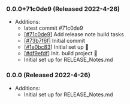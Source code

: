 ### 0.0.0+71c0de9 (Released 2022-4-26)
* Additions:
    * latest commit #71c0de9
    * [[#71c0de9](https://github.com/Freymaurer/fabulous-minutes/commit/71c0de94e70bf617a27623016ba7667e73054104)] Add release note build tasks
    * [[#73b7f6f](https://github.com/Freymaurer/fabulous-minutes/commit/73b7f6fdf21f03e0fd77a30ba6af03416da34fab)] Initial commit
    * [[#1e0bc83](https://github.com/Freymaurer/fabulous-minutes/commit/1e0bc83a3cf6feb63391511bc09c4f8a81dc36d2)] Initial set up :tada:
    * [[#df9efdf](https://github.com/Freymaurer/fabulous-minutes/commit/df9efdf95a2c437ed28cf619293ae5aa74fec17a)] Init. build project :tada:
    * Initial set up for RELEASE_Notes.md

### 0.0.0 (Released 2022-4-26)
* Additions:
    * Initial set up for RELEASE_Notes.md
